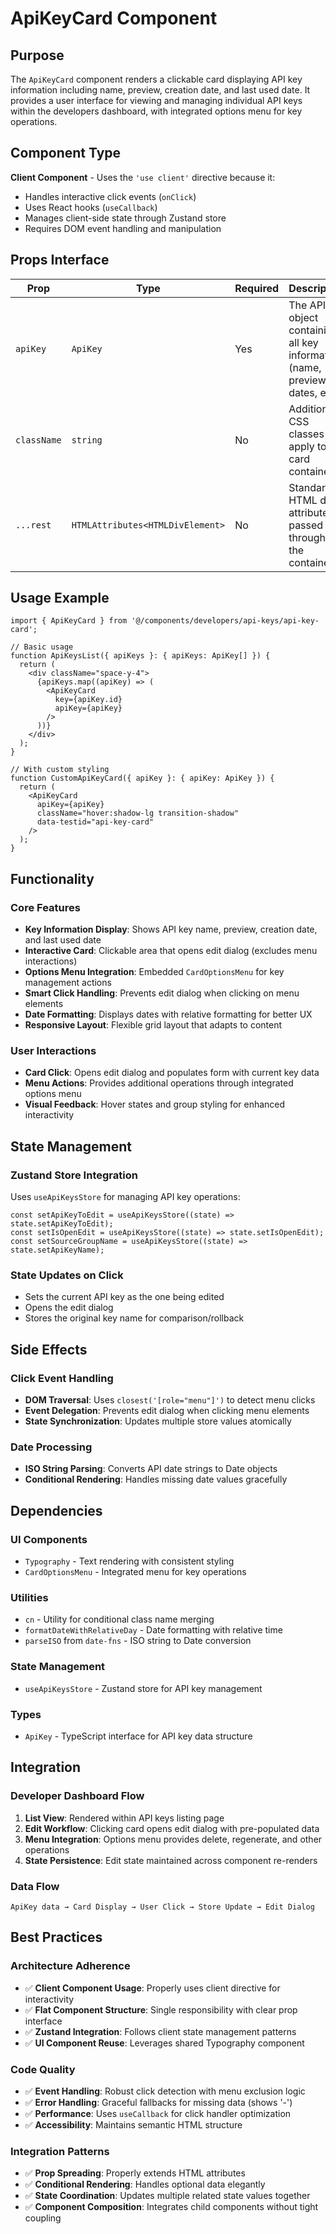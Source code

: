 # ApiKeyCard Component

## Purpose

The `ApiKeyCard` component renders a clickable card displaying API key information including name, preview, creation date, and last used date. It provides a user interface for viewing and managing individual API keys within the developers dashboard, with integrated options menu for key operations.

## Component Type

**Client Component** - Uses the `'use client'` directive because it:
- Handles interactive click events (`onClick`)
- Uses React hooks (`useCallback`)
- Manages client-side state through Zustand store
- Requires DOM event handling and manipulation

## Props Interface

| Prop | Type | Required | Description |
|------|------|----------|-------------|
| `apiKey` | `ApiKey` | Yes | The API key object containing all key information (name, preview, dates, etc.) |
| `className` | `string` | No | Additional CSS classes to apply to the card container |
| `...rest` | `HTMLAttributes<HTMLDivElement>` | No | Standard HTML div attributes passed through to the container |

## Usage Example

```tsx
import { ApiKeyCard } from '@/components/developers/api-keys/api-key-card';

// Basic usage
function ApiKeysList({ apiKeys }: { apiKeys: ApiKey[] }) {
  return (
    <div className="space-y-4">
      {apiKeys.map((apiKey) => (
        <ApiKeyCard 
          key={apiKey.id}
          apiKey={apiKey}
        />
      ))}
    </div>
  );
}

// With custom styling
function CustomApiKeyCard({ apiKey }: { apiKey: ApiKey }) {
  return (
    <ApiKeyCard
      apiKey={apiKey}
      className="hover:shadow-lg transition-shadow"
      data-testid="api-key-card"
    />
  );
}
```

## Functionality

### Core Features
- **Key Information Display**: Shows API key name, preview, creation date, and last used date
- **Interactive Card**: Clickable area that opens edit dialog (excludes menu interactions)
- **Options Menu Integration**: Embedded `CardOptionsMenu` for key management actions
- **Smart Click Handling**: Prevents edit dialog when clicking on menu elements
- **Date Formatting**: Displays dates with relative formatting for better UX
- **Responsive Layout**: Flexible grid layout that adapts to content

### User Interactions
- **Card Click**: Opens edit dialog and populates form with current key data
- **Menu Actions**: Provides additional operations through integrated options menu
- **Visual Feedback**: Hover states and group styling for enhanced interactivity

## State Management

### Zustand Store Integration
Uses `useApiKeysStore` for managing API key operations:

```tsx
const setApiKeyToEdit = useApiKeysStore((state) => state.setApiKeyToEdit);
const setIsOpenEdit = useApiKeysStore((state) => state.setIsOpenEdit);
const setSourceGroupName = useApiKeysStore((state) => state.setApiKeyName);
```

### State Updates on Click
- Sets the current API key as the one being edited
- Opens the edit dialog
- Stores the original key name for comparison/rollback

## Side Effects

### Click Event Handling
- **DOM Traversal**: Uses `closest('[role="menu"]')` to detect menu clicks
- **Event Delegation**: Prevents edit dialog when clicking menu elements
- **State Synchronization**: Updates multiple store values atomically

### Date Processing
- **ISO String Parsing**: Converts API date strings to Date objects
- **Conditional Rendering**: Handles missing date values gracefully

## Dependencies

### UI Components
- `Typography` - Text rendering with consistent styling
- `CardOptionsMenu` - Integrated menu for key operations

### Utilities
- `cn` - Utility for conditional class name merging
- `formatDateWithRelativeDay` - Date formatting with relative time
- `parseISO` from `date-fns` - ISO string to Date conversion

### State Management
- `useApiKeysStore` - Zustand store for API key management

### Types
- `ApiKey` - TypeScript interface for API key data structure

## Integration

### Developer Dashboard Flow
1. **List View**: Rendered within API keys listing page
2. **Edit Workflow**: Clicking card opens edit dialog with pre-populated data
3. **Menu Integration**: Options menu provides delete, regenerate, and other operations
4. **State Persistence**: Edit state maintained across component re-renders

### Data Flow
```
ApiKey data → Card Display → User Click → Store Update → Edit Dialog
```

## Best Practices

### Architecture Adherence
- ✅ **Client Component Usage**: Properly uses client directive for interactivity
- ✅ **Flat Component Structure**: Single responsibility with clear prop interface
- ✅ **Zustand Integration**: Follows client state management patterns
- ✅ **UI Component Reuse**: Leverages shared Typography component

### Code Quality
- ✅ **Event Handling**: Robust click detection with menu exclusion logic
- ✅ **Error Handling**: Graceful fallbacks for missing data (shows '-')
- ✅ **Performance**: Uses `useCallback` for click handler optimization
- ✅ **Accessibility**: Maintains semantic HTML structure

### Integration Patterns
- ✅ **Prop Spreading**: Properly extends HTML attributes
- ✅ **Conditional Rendering**: Handles optional data elegantly
- ✅ **State Coordination**: Updates multiple related state values together
- ✅ **Component Composition**: Integrates child components without tight coupling